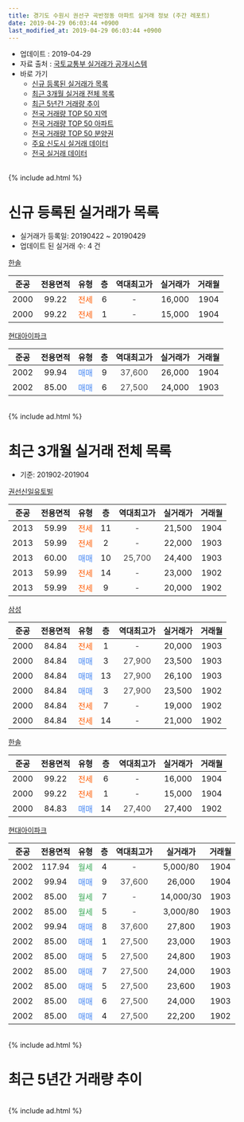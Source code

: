 ```yaml
---
title: 경기도 수원시 권선구 곡반정동 아파트 실거래 정보 (주간 레포트)
date: 2019-04-29 06:03:44 +0900
last_modified_at: 2019-04-29 06:03:44 +0900
---
```


* 업데이트 : 2019-04-29
* 자료 출처 : [국토교통부 실거래가 공개시스템](http://rt.molit.go.kr)
* 바로 가기
    * [신규 등록된 실거래가 목록](#신규-등록된-실거래가-목록)
    * [최근 3개월 실거래 전체 목록](#최근-3개월-실거래-전체-목록)
    * [최근 5년간 거래량 추이](#최근-5년간-거래량-추이)
    * [전국 거래량 TOP 50 지역](https://inasie.github.io/apt-trade-info/최근-3개월-전국에서-가장-거래가-많이-발생한-지역)
    * [전국 거래량 TOP 50 아파트](https://inasie.github.io/apt-trade-info/최근-3개월-전국에서-가장-거래가-많이-발생한-아파트)
    * [전국 거래량 TOP 50 분양권](https://inasie.github.io/apt-trade-info/최근-3개월-전국에서-가장-거래가-많이-발생한-분양권)
    * [주요 신도시 실거래 데이터](https://inasie.github.io/apt-trade-info/주요-신도시)
    * [전국 실거래 데이터](https://inasie.github.io/apt-trade-info/전국)
<br>
{% include ad.html %}
<br>

# 신규 등록된 실거래가 목록
* 실거래가 등록일: 20190422 ~ 20190429
* 업데이트 된 실거래 수: 4 건


[한솔](https://search.naver.com/search.naver?query=%EA%B2%BD%EA%B8%B0%EB%8F%84+%EC%88%98%EC%9B%90%EC%8B%9C+%EA%B6%8C%EC%84%A0%EA%B5%AC+%EA%B3%A1%EB%B0%98%EC%A0%95%EB%8F%99+%ED%95%9C%EC%86%94)

|준공|전용면적|유형|층|역대최고가|실거래가|거래월|
|:---:|:---:|:---:|:---:|:---:|:---:|:---:|
|2000|99.22|<span style="color:#ff5a00">전세</span>|6|<span style="color:#444444">-</span>|16,000|1904|
|2000|99.22|<span style="color:#ff5a00">전세</span>|1|<span style="color:#444444">-</span>|15,000|1904|

[현대아이파크](https://search.naver.com/search.naver?query=%EA%B2%BD%EA%B8%B0%EB%8F%84+%EC%88%98%EC%9B%90%EC%8B%9C+%EA%B6%8C%EC%84%A0%EA%B5%AC+%EA%B3%A1%EB%B0%98%EC%A0%95%EB%8F%99+%ED%98%84%EB%8C%80%EC%95%84%EC%9D%B4%ED%8C%8C%ED%81%AC)

|준공|전용면적|유형|층|역대최고가|실거래가|거래월|
|:---:|:---:|:---:|:---:|:---:|:---:|:---:|
|2002|99.94|<span style="color:#4285f3">매매</span>|9|<span style="color:#444444">37,600</span>|26,000|1904|
|2002|85.00|<span style="color:#4285f3">매매</span>|6|<span style="color:#444444">27,500</span>|24,000|1903|


<br>
{% include ad.html %}
<br>

# 최근 3개월 실거래 전체 목록
* 기준: 201902-201904


[권선신일유토빌](https://search.naver.com/search.naver?query=%EA%B2%BD%EA%B8%B0%EB%8F%84+%EC%88%98%EC%9B%90%EC%8B%9C+%EA%B6%8C%EC%84%A0%EA%B5%AC+%EA%B3%A1%EB%B0%98%EC%A0%95%EB%8F%99+%EA%B6%8C%EC%84%A0%EC%8B%A0%EC%9D%BC%EC%9C%A0%ED%86%A0%EB%B9%8C)

|준공|전용면적|유형|층|역대최고가|실거래가|거래월|
|:---:|:---:|:---:|:---:|:---:|:---:|:---:|
|2013|59.99|<span style="color:#ff5a00">전세</span>|11|<span style="color:#444444">-</span>|21,500|1904|
|2013|59.99|<span style="color:#ff5a00">전세</span>|2|<span style="color:#444444">-</span>|22,000|1903|
|2013|60.00|<span style="color:#4285f3">매매</span>|10|<span style="color:#444444">25,700</span>|24,400|1903|
|2013|59.99|<span style="color:#ff5a00">전세</span>|14|<span style="color:#444444">-</span>|23,000|1902|
|2013|59.99|<span style="color:#ff5a00">전세</span>|9|<span style="color:#444444">-</span>|20,000|1902|

[삼성](https://search.naver.com/search.naver?query=%EA%B2%BD%EA%B8%B0%EB%8F%84+%EC%88%98%EC%9B%90%EC%8B%9C+%EA%B6%8C%EC%84%A0%EA%B5%AC+%EA%B3%A1%EB%B0%98%EC%A0%95%EB%8F%99+%EC%82%BC%EC%84%B1)

|준공|전용면적|유형|층|역대최고가|실거래가|거래월|
|:---:|:---:|:---:|:---:|:---:|:---:|:---:|
|2000|84.84|<span style="color:#ff5a00">전세</span>|1|<span style="color:#444444">-</span>|20,000|1903|
|2000|84.84|<span style="color:#4285f3">매매</span>|3|<span style="color:#444444">27,900</span>|23,500|1903|
|2000|84.84|<span style="color:#4285f3">매매</span>|13|<span style="color:#444444">27,900</span>|26,100|1903|
|2000|84.84|<span style="color:#4285f3">매매</span>|3|<span style="color:#444444">27,900</span>|23,500|1902|
|2000|84.84|<span style="color:#ff5a00">전세</span>|7|<span style="color:#444444">-</span>|19,000|1902|
|2000|84.84|<span style="color:#ff5a00">전세</span>|14|<span style="color:#444444">-</span>|21,000|1902|

[한솔](https://search.naver.com/search.naver?query=%EA%B2%BD%EA%B8%B0%EB%8F%84+%EC%88%98%EC%9B%90%EC%8B%9C+%EA%B6%8C%EC%84%A0%EA%B5%AC+%EA%B3%A1%EB%B0%98%EC%A0%95%EB%8F%99+%ED%95%9C%EC%86%94)

|준공|전용면적|유형|층|역대최고가|실거래가|거래월|
|:---:|:---:|:---:|:---:|:---:|:---:|:---:|
|2000|99.22|<span style="color:#ff5a00">전세</span>|6|<span style="color:#444444">-</span>|16,000|1904|
|2000|99.22|<span style="color:#ff5a00">전세</span>|1|<span style="color:#444444">-</span>|15,000|1904|
|2000|84.83|<span style="color:#4285f3">매매</span>|14|<span style="color:#444444">27,400</span>|27,400|1902|

[현대아이파크](https://search.naver.com/search.naver?query=%EA%B2%BD%EA%B8%B0%EB%8F%84+%EC%88%98%EC%9B%90%EC%8B%9C+%EA%B6%8C%EC%84%A0%EA%B5%AC+%EA%B3%A1%EB%B0%98%EC%A0%95%EB%8F%99+%ED%98%84%EB%8C%80%EC%95%84%EC%9D%B4%ED%8C%8C%ED%81%AC)

|준공|전용면적|유형|층|역대최고가|실거래가|거래월|
|:---:|:---:|:---:|:---:|:---:|:---:|:---:|
|2002|117.94|<span style="color:#34a853">월세</span>|4|<span style="color:#444444">-</span>|5,000/80|1904|
|2002|99.94|<span style="color:#4285f3">매매</span>|9|<span style="color:#444444">37,600</span>|26,000|1904|
|2002|85.00|<span style="color:#34a853">월세</span>|7|<span style="color:#444444">-</span>|14,000/30|1903|
|2002|85.00|<span style="color:#34a853">월세</span>|5|<span style="color:#444444">-</span>|3,000/80|1903|
|2002|99.94|<span style="color:#4285f3">매매</span>|8|<span style="color:#444444">37,600</span>|27,800|1903|
|2002|85.00|<span style="color:#4285f3">매매</span>|1|<span style="color:#444444">27,500</span>|23,000|1903|
|2002|85.00|<span style="color:#4285f3">매매</span>|5|<span style="color:#444444">27,500</span>|24,800|1903|
|2002|85.00|<span style="color:#4285f3">매매</span>|7|<span style="color:#444444">27,500</span>|24,000|1903|
|2002|85.00|<span style="color:#4285f3">매매</span>|5|<span style="color:#444444">27,500</span>|23,600|1903|
|2002|85.00|<span style="color:#4285f3">매매</span>|6|<span style="color:#444444">27,500</span>|24,000|1903|
|2002|85.00|<span style="color:#4285f3">매매</span>|4|<span style="color:#444444">27,500</span>|22,200|1902|


<br>
{% include ad.html %}
<br>

# 최근 5년간 거래량 추이


<div style="width:100%;">
    <canvas id="deal_progress" height="200"></canvas>
</div>

<script>
new Chart(document.getElementById("deal_progress"), {
    type: 'line',
    data: {
        labels: ['201404','201405','201406','201407','201408','201409','201410','201411','201412','201501','201502','201503','201504','201505','201506','201507','201508','201509','201510','201511','201512','201601','201602','201603','201604','201605','201606','201607','201608','201609','201610','201611','201612','201701','201702','201703','201704','201705','201706','201707','201708','201709','201710','201711','201712','201801','201802','201803','201804','201805','201806','201807','201808','201809','201810','201811','201812','201901','201902','201903','201904'],
        datasets: [{
            label: '매매',
            pointRadius: 1,
            data: [13, 10, 6, 6, 17, 14, 6, 17, 4, 8, 14, 11, 12, 7, 12, 16, 9, 6, 13, 10, 6, 8, 3, 11, 11, 10, 8, 18, 12, 13, 21, 9, 2, 6, 8, 8, 21, 7, 12, 10, 6, 5, 14, 7, 9, 9, 10, 8, 12, 7, 4, 3, 6, 4, 7, 9, 4, 7, 3, 9, 1],
            borderColor: "rgba(255, 201, 14, 1)",
            backgroundColor: "rgba(255, 201, 14, 0.5)",
            fill: false,
            lineTension: 0
        },{
            label: '전월세',
            pointRadius: 1,
            data: [1, 1, 3, 5, 5, 2, 2, 4, 6, 7, 5, 14, 6, 8, 8, 5, 14, 4, 6, 7, 4, 8, 5, 4, 8, 3, 2, 5, 4, 3, 6, 5, 2, 6, 8, 12, 4, 11, 8, 4, 6, 4, 4, 4, 3, 7, 10, 8, 5, 4, 4, 4, 7, 3, 4, 5, 2, 10, 4, 4, 4],
            borderColor: "rgba(0, 141, 185, 1)",
            backgroundColor: "rgba(0, 141, 185, 0.5)",
            fill: false,
            lineTension: 0
        }
        ]
    },
    options: {
        responsive: true,
        title: {
            display: false
        },
        tooltips: {
            mode: 'index',
            intersect: false
        },
        hover: {
            mode: 'nearest',
            intersect: true
        },
        scales: {
            xAxes: [{
                display: true,
                scaleLabel: {
                    display: true,
                    labelString: '년/월'
                }
            }],
            yAxes: [{
                display: true,
                ticks: {
                    suggestedMin: 0,
                },
                scaleLabel: {
                    display: true,
                    labelString: '실거래 수'
                }
            }]
        }
    }
});

</script>


<br>
{% include ad.html %}
<br>

